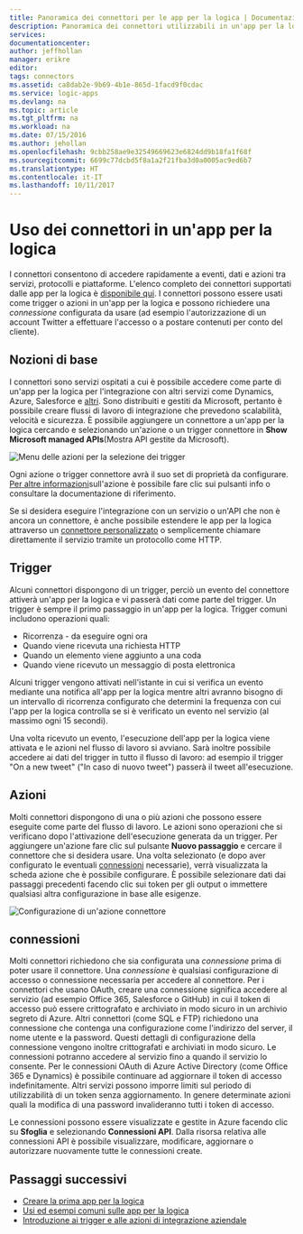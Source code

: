 ```yaml
---
title: Panoramica dei connettori per le app per la logica | Documentazione Microsoft
description: Panoramica dei connettori utilizzabili in un'app per la logica
services: 
documentationcenter: 
author: jeffhollan
manager: erikre
editor: 
tags: connectors
ms.assetid: ca8dab2e-9b69-4b1e-865d-1facd9f0cdac
ms.service: logic-apps
ms.devlang: na
ms.topic: article
ms.tgt_pltfrm: na
ms.workload: na
ms.date: 07/15/2016
ms.author: jehollan
ms.openlocfilehash: 9cbb258ae9e32549669623e6824dd9b18fa1f68f
ms.sourcegitcommit: 6699c77dcbd5f8a1a2f21fba3d0a0005ac9ed6b7
ms.translationtype: HT
ms.contentlocale: it-IT
ms.lasthandoff: 10/11/2017
---
```

# <a name="using-connectors-in-a-logic-app"></a>Uso dei connettori in un'app per la logica
I connettori consentono di accedere rapidamente a eventi, dati e azioni tra servizi, protocolli e piattaforme.  L'elenco completo dei connettori supportati dalle app per la logica è [disponibile qui](apis-list.md).  I connettori possono essere usati come trigger o azioni in un'app per la logica e possono richiedere una *connessione* configurata da usare (ad esempio l'autorizzazione di un account Twitter a effettuare l'accesso o a postare contenuti per conto del cliente).

## <a name="basics"></a>Nozioni di base
I connettori sono servizi ospitati a cui è possibile accedere come parte di un'app per la logica per l'integrazione con altri servizi come Dynamics, Azure, Salesforce e [altri](apis-list.md).  Sono distribuiti e gestiti da Microsoft, pertanto è possibile creare flussi di lavoro di integrazione che prevedono scalabilità, velocità e sicurezza.  È possibile aggiungere un connettore a un'app per la logica cercando e selezionando un'azione o un trigger connettore in **Show Microsoft managed APIs**(Mostra API gestite da Microsoft).

![Menu delle azioni per la selezione dei trigger][1]

Ogni azione o trigger connettore avrà il suo set di proprietà da configurare.  [Per altre informazioni](apis-list.md)sull'azione è possibile fare clic sui pulsanti info o consultare la documentazione di riferimento.

Se si desidera eseguire l'integrazione con un servizio o un'API che non è ancora un connettore, è anche possibile estendere le app per la logica attraverso un [connettore personalizzato](../logic-apps/logic-apps-create-api-app.md) o semplicemente chiamare direttamente il servizio tramite un protocollo come HTTP.

## <a name="triggers"></a>Trigger
Alcuni connettori dispongono di un trigger, perciò un evento del connettore attiverà un'app per la logica e vi passerà dati come parte del trigger.  Un trigger è sempre il primo passaggio in un'app per la logica.  Trigger comuni includono operazioni quali:

* Ricorrenza - da eseguire ogni ora
* Quando viene ricevuta una richiesta HTTP
* Quando un elemento viene aggiunto a una coda
* Quando viene ricevuto un messaggio di posta elettronica

Alcuni trigger vengono attivati nell'istante in cui si verifica un evento mediante una notifica all'app per la logica mentre altri avranno bisogno di un intervallo di ricorrenza configurato che determini la frequenza con cui l'app per la logica controlla se si è verificato un evento nel servizio (al massimo ogni 15 secondi).  

Una volta ricevuto un evento, l'esecuzione dell'app per la logica viene attivata e le azioni nel flusso di lavoro si avviano.  Sarà inoltre possibile accedere ai dati del trigger in tutto il flusso di lavoro: ad esempio il trigger "On a new tweet" ("In caso di nuovo tweet") passerà il tweet all'esecuzione.

## <a name="actions"></a>Azioni
Molti connettori dispongono di una o più azioni che possono essere eseguite come parte del flusso di lavoro.  Le azioni sono operazioni che si verificano dopo l'attivazione dell'esecuzione generata da un trigger.  Per aggiungere un'azione fare clic sul pulsante **Nuovo passaggio** e cercare il connettore che si desidera usare.  Una volta selezionato (e dopo aver configurato le eventuali [connessioni](#connections) necessarie), verrà visualizzata la scheda azione che è possibile configurare.  È possibile selezionare dati dai passaggi precedenti facendo clic sui token per gli output o immettere qualsiasi altra configurazione in base alle esigenze.

![Configurazione di un'azione connettore][2]

## <a name="connections"></a>connessioni
Molti connettori richiedono che sia configurata una *connessione* prima di poter usare il connettore.  Una *connessione* è qualsiasi configurazione di accesso o connessione necessaria per accedere al connettore.  Per i connettori che usano OAuth, creare una connessione significa accedere al servizio (ad esempio Office 365, Salesforce o GitHub) in cui il token di accesso può essere crittografato e archiviato in modo sicuro in un archivio segreto di Azure.  Altri connettori (come SQL e FTP) richiedono una connessione che contenga una configurazione come l'indirizzo del server, il nome utente e la password.  Questi dettagli di configurazione della connessione vengono inoltre crittografati e archiviati in modo sicuro.  Le connessioni potranno accedere al servizio fino a quando il servizio lo consente.  Per le connessioni OAuth di Azure Active Directory (come Office 365 e Dynamics) è possibile continuare ad aggiornare il token di accesso indefinitamente.  Altri servizi possono imporre limiti sul periodo di utilizzabilità di un token senza aggiornamento.  In genere determinate azioni quali la modifica di una password invalideranno tutti i token di accesso.  

Le connessioni possono essere visualizzate e gestite in Azure facendo clic su **Sfoglia** e selezionando **Connessioni API**.  Dalla risorsa relativa alle connessioni API è possibile visualizzare, modificare, aggiornare o autorizzare nuovamente tutte le connessioni create.

## <a name="next-steps"></a>Passaggi successivi
* [Creare la prima app per la logica](../logic-apps/logic-apps-create-a-logic-app.md)
* [Usi ed esempi comuni sulle app per la logica](../logic-apps/logic-apps-examples-and-scenarios.md)
* [Introduzione ai trigger e alle azioni di integrazione aziendale](../logic-apps/logic-apps-enterprise-integration-overview.md)

<!--Image References -->
[1]: ./media/connectors-overview/addAction.png
[2]: ./media/connectors-overview/configureAction.png
